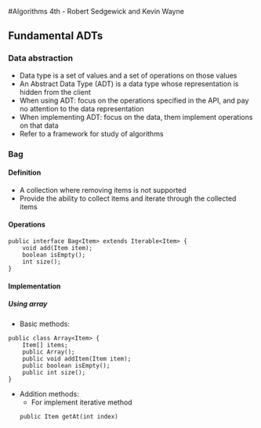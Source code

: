 #Algorithms 4th - Robert Sedgewick and Kevin Wayne

## Fundamental ADTs

### Data abstraction
* Data type is a set of values and a set of operations on those values
* An Abstract Data Type (ADT) is a data type whose representation is hidden from the client
* When using ADT: focus on the operations specified in the API, and pay no attention to the data representation
* When implementing ADT: focus on the data, them implement operations on that data
* Refer to a framework for study of algorithms

### Bag
#### Definition
* A collection where removing items is not supported
* Provide the ability to collect items and iterate through the collected items

#### Operations
```
public interface Bag<Item> extends Iterable<Item> {
    void add(Item item);
    boolean isEmpty();
    int size();
}
```
#### Implementation
##### Using array
* Basic methods:
```
public class Array<Item> {
    Item[] items;
    public Array();
    public void addItem(Item item);
    public boolean isEmpty();
    public int size();
}
```
* Addition methods:
  - For implement iterative method
  ```
  public Item getAt(int index)
  ```
  